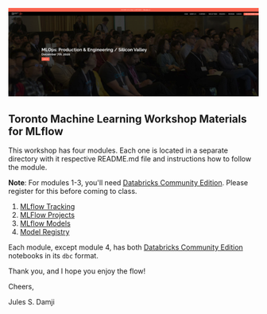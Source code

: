 ![](images/tmls_sv.png)
##  Toronto Machine Learning Workshop Materials for MLflow

This workshop has four modules. Each one is located in a separate directory with 
it respective README.md file and instructions how to follow the module.

**Note**: For modules 1-3, you'll need [Databricks Community Edition](https://databricks.com/try-databricks). Please register for this
before coming to class.

1. [MLflow Tracking](./tracking/README.md)
2. [MLFlow Projects](./projects/README.md)
3. [MLflow Models](./models/README.md)
4. [Model Registry](./model_registery/README.md)

Each module, except module 4, has both [Databricks Community Edition](https://databricks.com/try-databricks) notebooks in its `dbc` format.

Thank you, and I hope you enjoy the flow!

Cheers,

Jules S. Damji

